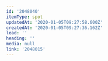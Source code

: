 ```yaml
---
id: '2048040'
itemType: spot
updatedAt: '2020-01-05T09:27:58.600Z'
createdAt: '2020-01-05T09:27:36.162Z'
lead: ''
heading: ''
media: null
link: '2048015'
---
```


